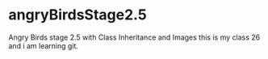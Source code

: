 # angryBirdsStage2.5
Angry Birds stage 2.5 with Class Inheritance and Images
this is my class 26 and i am learning git. 